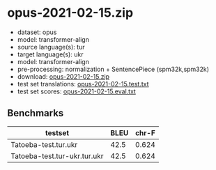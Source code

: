 # opus-2021-02-15.zip

* dataset: opus
* model: transformer-align
* source language(s): tur
* target language(s): ukr
* model: transformer-align
* pre-processing: normalization + SentencePiece (spm32k,spm32k)
* download: [opus-2021-02-15.zip](https://object.pouta.csc.fi/Tatoeba-MT-models/tur-ukr/opus-2021-02-15.zip)
* test set translations: [opus-2021-02-15.test.txt](https://object.pouta.csc.fi/Tatoeba-MT-models/tur-ukr/opus-2021-02-15.test.txt)
* test set scores: [opus-2021-02-15.eval.txt](https://object.pouta.csc.fi/Tatoeba-MT-models/tur-ukr/opus-2021-02-15.eval.txt)

## Benchmarks

| testset               | BLEU  | chr-F |
|-----------------------|-------|-------|
| Tatoeba-test.tur.ukr 	| 42.5 	| 0.624 |
| Tatoeba-test.tur-ukr.tur.ukr 	| 42.5 	| 0.624 |

